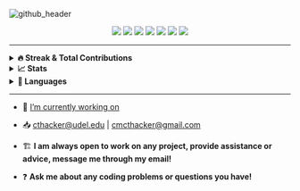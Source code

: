 ![github_header](https://github.com/cthacker-udel/cthacker-udel/assets/70614147/11bca77b-3c1c-4962-9977-4a81c178f69c)

<p align="center">
  <a href="https://codeforces.com/profile/dalizardking" style="text-decoration: none;">
    <img src="https://img.shields.io/badge/Codeforces-445f9d?style=for-the-badge&logo=Codeforces&logoColor=white">
  </a>
  <a href="https://www.codewars.com/users/cthacker-udel" style="text-decoration: none;">
    <img src="https://img.shields.io/badge/Codewars-B1361E?style=for-the-badge&logo=Codewars&logoColor=white">
  </a>
  <a href="https://www.hackerrank.com/cthacker?hr_r=1" style="text-decoration: none;">
    <img src="https://img.shields.io/badge/-Hackerrank-2EC866?style=for-the-badge&logo=HackerRank&logoColor=white">
  </a>
  <a href="https://www.kaggle.com/cameronthacker" style="text-decoration: none;">
    <img src="https://img.shields.io/badge/Kaggle-20BEFF?style=for-the-badge&logo=Kaggle&logoColor=white">
  </a>
  <a href="https://leetcode.com/cthacker/" style="text-decoration: none;">
    <img src="https://img.shields.io/badge/-LeetCode-FFA116?style=for-the-badge&logo=LeetCode&logoColor=black">
  </a>
  <a href="https://www.linkedin.com/in/cameron-thacker/" style="text-decoration: none;">
    <img src="https://img.shields.io/badge/LinkedIn-0077B5?style=for-the-badge&logo=linkedin&logoColor=white">
  </a>
  <a href="https://linktr.ee/cthacker" style="text-decoration: none;">
    <img src="https://img.shields.io/badge/linktree-39E09B?style=for-the-badge&logo=linktree&logoColor=white">
  </a>
</p>

<hr >

<details>
  <summary><b>🔥 Streak & Total Contributions</b></summary>
  <p align="center">
    <a href="https://git.io/steak-stats"><img src="https://github-readme-streak-stats.herokuapp.com/?user=cthacker-udel&theme=dark" /></a>
  </p>
</details>

<details>
  <summary><b>📈 Stats</b></summary>
  <p align="center">
    <a href="https://github-readme-stats.vercel.app/api?username=cthacker-udel&theme=github_dark&count_private=true&show_icons=true&include_all_commits=true"><img src="https://github-readme-stats.vercel.app/api?username=cthacker-udel&theme=github_dark&count_private=true&show_icons=true&include_all_commits=true" /></a>
  </p>
</details>

<details>
  <summary><b>🌱 Languages</b></summary>
  <p align="center">
  <img src="https://github-readme-stats.vercel.app/api/top-langs/?username=cthacker-udel&langs_count=10&layout=donut&exclude_repo=Python-Canvas-API-Wrapper,discord_bot_python,Python-Soundcloud-Wrapper,Python-Slack-API,Python-WebScraper,Python-Reddit-API,Python-Gmail-API-Wrapper,Python-Discord-API,walgreens-python-api,Spotify-API">
  </p>
</details>

<hr >

- 🔨 [I’m currently working on](https://github.com/cthacker-udel?tab=repositories&q=&type=&language=&sort=)

- 📥 cthacker@udel.edu | cmcthacker@gmail.com

- 🏗️ **I am always open to work on any project, provide assistance or advice, message me through my email!**

- ❓ **Ask me about any coding problems or questions you have!**

<br >

<!-- ![visitors](https://visitor-badge.glitch.me/badge?page_id=page.id&left_color=green&right_color=red)
![](https://www.codewars.com/users/cthacker-udel/badges/micro)
[![LeetCode user cthacker](https://img.shields.io/badge/dynamic/json?style=flat&labelColor=black&color=%23ffa116&label=Solved&query=solvedOverTotal&url=https%3A%2F%2Fleetcode-badge.vercel.app%2Fapi%2Fusers%2Fcthacker&logo=leetcode&logoColor=yellow)](https://leetcode.com/cthacker/) -->
